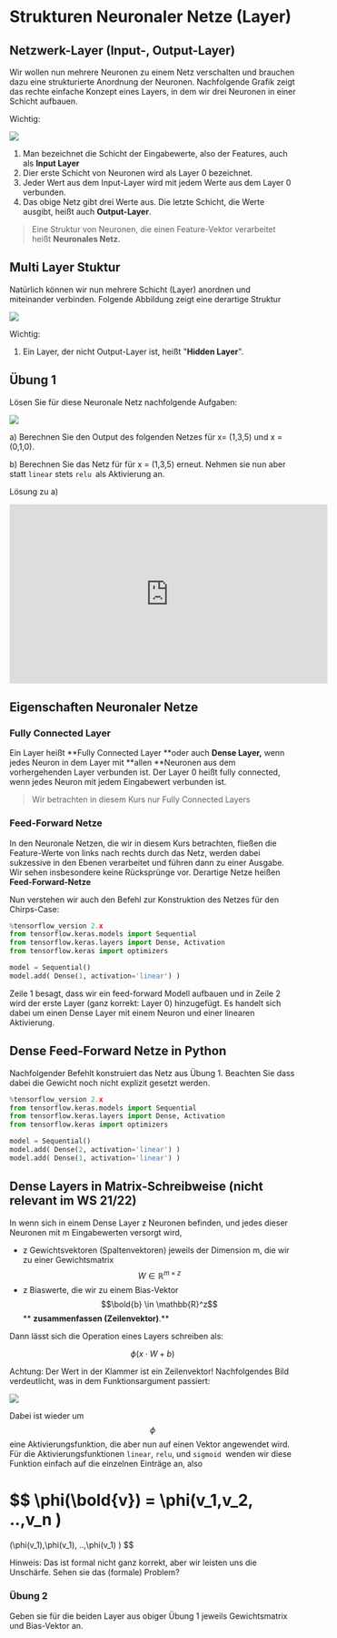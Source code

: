 # Strukturen Neuronaler Netze (Layer)

## Netzwerk-Layer (Input-, Output-Layer)

Wir wollen nun mehrere Neuronen zu einem Netz verschalten und brauchen dazu eine strukturierte Anordnung der Neuronen. Nachfolgende Grafik zeigt das rechte einfache Konzept eines Layers, in dem wir  drei Neuronen in einer Schicht aufbauen. 

Wichtig:

![](<./assets/image (151).png>)

1. Man bezeichnet die Schicht der Eingabewerte, also der Features, auch als **Input Layer**
2. Dier erste Schicht von Neuronen wird als Layer 0 bezeichnet.
3. Jeder Wert aus dem Input-Layer wird mit jedem Werte aus dem Layer 0 verbunden. 
4. Das obige Netz gibt drei Werte aus. Die letzte Schicht, die Werte ausgibt, heißt auch **Output-Layer**.

> Eine Struktur von Neuronen, die einen Feature-Vektor verarbeitet heißt **Neuronales Netz.**

##  Multi Layer Stuktur

Natürlich können wir nun mehrere Schicht (Layer) anordnen und miteinander verbinden. Folgende Abbildung zeigt eine derartige Struktur

![](<./assets/image (156).png>)

Wichtig:

1. Ein Layer, der nicht Output-Layer ist, heißt "**Hidden Layer**".

## Übung 1

Lösen Sie für diese Neuronale Netz nachfolgende Aufgaben:

![](<./assets/image (146).png>)

a)  Berechnen Sie den Output des folgenden Netzes für x= (1,3,5) und x = (0,1,0).

b) Berechnen Sie das Netz für für x = (1,3,5) erneut. Nehmen sie nun aber statt `linear` stets `relu `als Aktivierung an.

Lösung zu a)

<iframe width="560" height="315" src="https://www.youtube.com/embed/q6POK0QzrrQ" title="YouTube video player" frameborder="0" allow="accelerometer; autoplay; clipboard-write; encrypted-media; gyroscope; picture-in-picture" allowfullscreen></iframe>

## Eigenschaften Neuronaler Netze

### Fully Connected Layer

Ein Layer heißt **Fully Connected Layer **oder auch **Dense Layer,** wenn jedes Neuron in dem Layer mit **allen **Neuronen aus dem vorhergehenden Layer verbunden ist. Der Layer 0 heißt fully connected, wenn jedes Neuron mit jedem Eingabewert verbunden ist. 

> Wir betrachten in diesem Kurs nur Fully Connected Layers

### Feed-Forward Netze

In den Neuronale Netzen, die wir in diesem Kurs betrachten, fließen die Feature-Werte von links nach rechts durch das Netz, werden dabei sukzessive in den Ebenen verarbeitet und führen dann zu einer Ausgabe. Wir sehen insbesondere keine Rücksprünge vor. Derartige Netze heißen **Feed-Forward-Netze**

Nun verstehen wir auch den Befehl zur Konstruktion des Netzes für den Chirps-Case:

```python
%tensorflow_version 2.x
from tensorflow.keras.models import Sequential
from tensorflow.keras.layers import Dense, Activation
from tensorflow.keras import optimizers

model = Sequential()
model.add( Dense(1, activation='linear') )
```

Zeile 1 besagt, dass wir ein feed-forward Modell aufbauen und in Zeile 2 wird der erste Layer (ganz korrekt: Layer 0) hinzugefügt. Es handelt sich dabei um einen Dense Layer mit  einem Neuron und einer linearen Aktivierung.

## Dense Feed-Forward Netze in Python

Nachfolgender Befehlt konstruiert das Netz aus Übung 1. Beachten Sie dass dabei die Gewicht noch nicht explizit gesetzt werden.

```python
%tensorflow_version 2.x
from tensorflow.keras.models import Sequential
from tensorflow.keras.layers import Dense, Activation
from tensorflow.keras import optimizers

model = Sequential()
model.add( Dense(2, activation='linear') )
model.add( Dense(1, activation='linear') )
```



## Dense Layers in Matrix-Schreibweise (nicht relevant im WS 21/22)

In wenn sich in einem Dense Layer z Neuronen befinden, und jedes dieser Neuronen mit m Eingabewerten versorgt wird,  

* z Gewichtsvektoren (Spaltenvektoren) jeweils der Dimension m, die wir zu einer Gewichtsmatrix $$W \in \mathbb{R}^{m \times z}$$ 
* z Biaswerte, die wir zu einem Bias-Vektor $$\bold{b} \in \mathbb{R}^z$$** **zusammenfassen (Zeilenvektor)**.** 

Dann lässt sich die Operation eines Layers schreiben als:

$$
\phi(x\cdot W+b)
$$

Achtung: Der Wert in der Klammer ist ein Zeilenvektor! Nachfolgendes Bild verdeutlicht, was in dem Funktionsargument passiert:

![](<./assets/image (152).png>)



Dabei ist wieder um $$\phi$$ eine Aktivierungsfunktion, die aber nun auf einen Vektor angewendet wird.  Für die Aktivierungsfunktionen `linear`, `relu`, und `sigmoid `wenden wir diese Funktion einfach auf die einzelnen Einträge an, also  

$$
\phi(\bold{v}) = 
\phi(v_1,v_2, ..,v_n )
=
(\phi(v_1),\phi(v_1), ..,\phi(v_1) )
$$

Hinweis: Das ist formal nicht ganz korrekt, aber wir leisten uns die Unschärfe. Sehen sie das (formale) Problem?

### Übung 2

Geben sie für die beiden Layer aus obiger Übung 1  jeweils Gewichtsmatrix und Bias-Vektor an.


